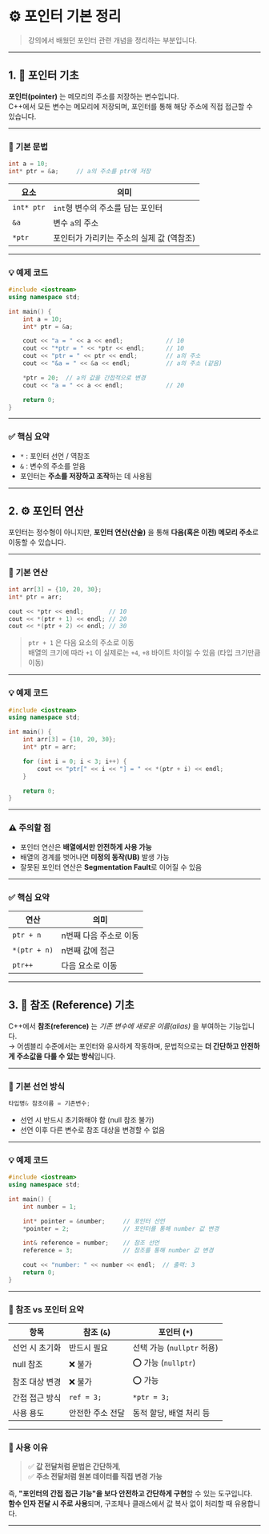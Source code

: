 # ⚙️ 포인터 기본 정리

> 강의에서 배웠던 포인터 관련 개념을 정리하는 부분입니다.

---
## 1. 🎯 포인터 기초

**포인터(pointer)** 는 메모리의 주소를 저장하는 변수입니다.  
C++에서 모든 변수는 메모리에 저장되며, 포인터를 통해 해당 주소에 직접 접근할 수 있습니다.

---

### 📌 기본 문법

```cpp
int a = 10;
int* ptr = &a;     // a의 주소를 ptr에 저장
```

| 요소 | 의미 |
|------|------|
| `int* ptr` | `int`형 변수의 주소를 담는 포인터 |
| `&a` | 변수 `a`의 주소 |
| `*ptr` | 포인터가 가리키는 주소의 실제 값 (역참조) |

---

### 💡 예제 코드

```cpp
#include <iostream>
using namespace std;

int main() {
    int a = 10;
    int* ptr = &a;

    cout << "a = " << a << endl;            // 10
    cout << "*ptr = " << *ptr << endl;      // 10
    cout << "ptr = " << ptr << endl;        // a의 주소
    cout << "&a = " << &a << endl;          // a의 주소 (같음)

    *ptr = 20;  // a의 값을 간접적으로 변경
    cout << "a = " << a << endl;            // 20

    return 0;
}
```

---

### ✅ 핵심 요약

- `*` : 포인터 선언 / 역참조
- `&` : 변수의 주소를 얻음
- 포인터는 **주소를 저장하고 조작**하는 데 사용됨

---

## 2. ⚙️ 포인터 연산

포인터는 정수형이 아니지만, **포인터 연산(산술)** 을 통해 **다음(혹은 이전) 메모리 주소**로 이동할 수 있습니다.

---

### 📌 기본 연산

```cpp
int arr[3] = {10, 20, 30};
int* ptr = arr;

cout << *ptr << endl;       // 10
cout << *(ptr + 1) << endl; // 20
cout << *(ptr + 2) << endl; // 30
```

> `ptr + 1` 은 다음 요소의 주소로 이동  
> 배열의 크기에 따라 `+1` 이 실제로는 `+4`, `+8` 바이트 차이일 수 있음 (타입 크기만큼 이동)

---

### 💡 예제 코드

```cpp
#include <iostream>
using namespace std;

int main() {
    int arr[3] = {10, 20, 30};
    int* ptr = arr;

    for (int i = 0; i < 3; i++) {
        cout << "ptr[" << i << "] = " << *(ptr + i) << endl;
    }

    return 0;
}
```

---

### ⚠️ 주의할 점

- 포인터 연산은 **배열에서만 안전하게 사용 가능**
- 배열의 경계를 벗어나면 **미정의 동작(UB)** 발생 가능
- 잘못된 포인터 연산은 **Segmentation Fault**로 이어질 수 있음

---

### ✅ 핵심 요약

| 연산 | 의미 |
|------|------|
| `ptr + n` | n번째 다음 주소로 이동 |
| `*(ptr + n)` | n번째 값에 접근 |
| `ptr++` | 다음 요소로 이동 |

---


## 3. 🧭 참조 (Reference) 기초

C++에서 **참조(reference)** 는 *기존 변수에 새로운 이름(alias)* 을 부여하는 기능입니다.  
→ 어셈블리 수준에서는 포인터와 유사하게 작동하며, 문법적으로는 **더 간단하고 안전하게 주소값을 다룰 수 있는 방식**입니다.

---

### 📌 기본 선언 방식

```cpp
타입명& 참조이름 = 기존변수;
```

- 선언 시 반드시 초기화해야 함 (null 참조 불가)
- 선언 이후 다른 변수로 참조 대상을 변경할 수 없음

---

### 💡 예제 코드

```cpp
#include <iostream>
using namespace std;

int main() {
    int number = 1;

    int* pointer = &number;     // 포인터 선언
    *pointer = 2;               // 포인터를 통해 number 값 변경

    int& reference = number;    // 참조 선언
    reference = 3;              // 참조를 통해 number 값 변경

    cout << "number: " << number << endl;  // 출력: 3
    return 0;
}
```

---

### 🧠 참조 vs 포인터 요약

| 항목 | 참조 (`&`) | 포인터 (`*`) |
|------|-------------|----------------|
| 선언 시 초기화 | 반드시 필요 | 선택 가능 (`nullptr` 허용) |
| null 참조 | ❌ 불가 | ⭕ 가능 (`nullptr`) |
| 참조 대상 변경 | ❌ 불가 | ⭕ 가능 |
| 간접 접근 방식 | `ref = 3;` | `*ptr = 3;` |
| 사용 용도 | 안전한 주소 전달 | 동적 할당, 배열 처리 등 |

---

### 🎯 사용 이유

> ✅ **값 전달처럼 문법은 간단하게**,  
> ✅ **주소 전달처럼 원본 데이터를 직접 변경 가능**  

즉, **"포인터의 간접 접근 기능"을 보다 안전하고 간단하게 구현**할 수 있는 도구입니다.  
**함수 인자 전달 시 주로 사용**되며, 구조체나 클래스에서 값 복사 없이 처리할 때 유용합니다.

---
